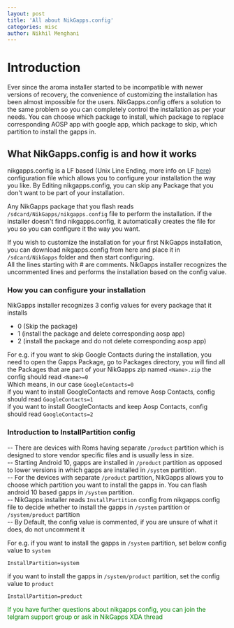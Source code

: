 ```yaml
---
layout: post
title: 'All about NikGapps.config'
categories: misc
author: Nikhil Menghani
---
```


# Introduction

Ever since the aroma installer started to be incompatible with newer versions of recovery, the convenience of customizing the installation has been almost impossible for the users. NikGapps.config offers a solution to the same problem so you can completely control the installation as per your needs. You can choose which package to install, which package to replace corresponding AOSP app with google app, which package to skip, which partition to install the gapps in.

## What NikGapps.config is and how it works

nikgapps.config is a LF based (Unix Line Ending, more info on LF <a style="color:#2C3E50;" href="https://notepadunix2dos.info/">here</a>) configuration file which allows you to configure your installation the way you like. 
By Editing nikgapps.config, you can skip any Package that you don't want to be part of your installation.

Any NikGapps package that you flash reads `/sdcard/NikGapps/nikgapps.config` file to perform the installation. if the installer doesn't find nikgapps.config, it automatically creates the file for you so you can configure it the way you want.

If you wish to customize the installation for your first NikGapps installation, you can download nikgapps.config from here and place it in `/sdcard/NikGapps` folder and then start configuring.  
All the lines starting with # are comments. NikGapps installer recognizes the uncommented lines and performs the installation based on the config value.

### How you can configure your installation

NikGapps installer recognizes 3 config values for every package that it installs
-   0 (Skip the package)
-   1 (install the package and delete corresponding aosp app)
-   2 (install the package and do not delete corresponding aosp app)

For e.g. if you want to skip Google Contacts during the installation, you need to open the Gapps Package, go to Packages directory, you will find all the Packages that are part of your NikGapps zip named `<Name>.zip` the config should read `<Name>=0`  
Which means, in our case `GoogleContacts=0`  
if you want to install GoogleContacts and remove Aosp Contacts, config should read `GoogleContacts=1`  
if you want to install GoogleContacts and keep Aosp Contacts, config should read `GoogleContacts=2`  

### Introduction to InstallPartition config

-- There are devices with Roms having separate `/product` partition which is designed to store vendor specific files and is usually less in size.  
-- Starting Android 10, gapps are installed in `/product` partition as opposed to lower versions in which gapps are installed in `/system` partition.  
-- For the devices with separate `/product` partition, NikGapps allows you to choose which partition you want to install the gapps in. You can flash android 10 based gapps in `/system` partition.  
-- NikGapps installer reads `InstallPartition` config from nikgapps.config file to decide whether to install the gapps in `/system` partition or `/system/product` partition  
-- By Default, the config value is commented, if you are unsure of what it does, do not uncomment it  

For e.g. if you want to install the gapps in `/system` partition, set below config value to `system`  

`InstallPartition=system`  

if you want to install the gapps in `/system/product` partition, set the config value to `product`  

`InstallPartition=product`  


<p style="color:green;">If you have further questions about nikgapps config, you can join the telgram support group or ask in NikGapps XDA thread</p>